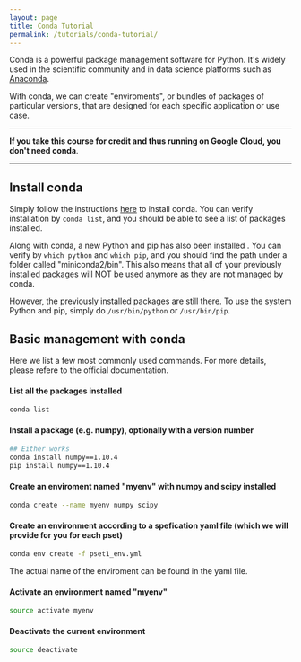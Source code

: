 ```yaml
---
layout: page
title: Conda Tutorial
permalink: /tutorials/conda-tutorial/
---
```


Conda is a powerful package management software for Python. It's widely used in the scientific community and in data science platforms such as [Anaconda](https://www.continuum.io).

With conda, we can create "enviroments", or bundles of packages of particular versions, that are designed for each specific application or use case.

******************
**If you take this course for credit and thus running on Google Cloud, you don't need conda**.
******************


## Install conda

Simply follow the instructions [here](http://conda.pydata.org/docs/install/quick.html) to install conda. You can verify installation by `conda list`, and you should be able to see a list of packages installed.

Along with conda, a new Python and pip has also been installed . You can verify by `which python` and `which pip`, and you should find the path under a folder called "miniconda2/bin". This also means that all of your previously installed packages will NOT be used anymore as they are not managed by conda.

However, the previously installed packages are still there. To use the system Python and pip, simply do `/usr/bin/python` or `/usr/bin/pip`.

## Basic management with conda
Here we list a few most commonly used commands. For more details, please refere to the official documentation.

#### List all the packages installed

```bash
conda list
```
	
#### Install a package (e.g. numpy), optionally with a version number

```bash
## Either works
conda install numpy==1.10.4
pip install numpy==1.10.4
```


#### Create an enviroment named "myenv" with numpy and scipy installed

```bash
conda create --name myenv numpy scipy
```

#### Create an environment according to a spefication yaml file (which we will provide for you for each pset)

```bash
conda env create -f pset1_env.yml
```
The actual name of the enviroment can be found in the yaml file.


#### Activate an environment named "myenv"

```bash
source activate myenv
```

#### Deactivate the current environment

```bash
source deactivate
```

